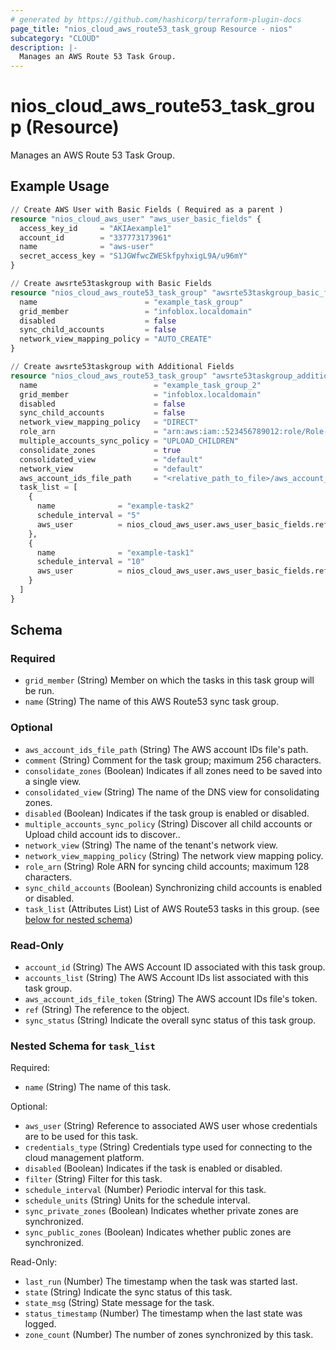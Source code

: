 ```yaml
---
# generated by https://github.com/hashicorp/terraform-plugin-docs
page_title: "nios_cloud_aws_route53_task_group Resource - nios"
subcategory: "CLOUD"
description: |-
  Manages an AWS Route 53 Task Group.
---
```


# nios_cloud_aws_route53_task_group (Resource)

Manages an AWS Route 53 Task Group.

## Example Usage

```terraform
// Create AWS User with Basic Fields ( Required as a parent )
resource "nios_cloud_aws_user" "aws_user_basic_fields" {
  access_key_id     = "AKIAexample1"
  account_id        = "337773173961"
  name              = "aws-user"
  secret_access_key = "S1JGWfwcZWESkfpyhxigL9A/u96mY"
}

// Create awsrte53taskgroup with Basic Fields
resource "nios_cloud_aws_route53_task_group" "awsrte53taskgroup_basic_fields" {
  name                        = "example_task_group"
  grid_member                 = "infoblox.localdomain"
  disabled                    = false
  sync_child_accounts         = false
  network_view_mapping_policy = "AUTO_CREATE"
}

// Create awsrte53taskgroup with Additional Fields
resource "nios_cloud_aws_route53_task_group" "awsrte53taskgroup_additional_fields" {
  name                          = "example_task_group_2"
  grid_member                   = "infoblox.localdomain"
  disabled                      = false
  sync_child_accounts           = false
  network_view_mapping_policy   = "DIRECT"
  role_arn                      = "arn:aws:iam::523456789012:role/Role-name"
  multiple_accounts_sync_policy = "UPLOAD_CHILDREN"
  consolidate_zones             = true
  consolidated_view             = "default"
  network_view                  = "default"
  aws_account_ids_file_path     = "<relative_path_to_file>/aws_account_ids.csv"
  task_list = [
    {
      name              = "example-task2"
      schedule_interval = "5"
      aws_user          = nios_cloud_aws_user.aws_user_basic_fields.ref,
    },
    {
      name              = "example-task1"
      schedule_interval = "10"
      aws_user          = nios_cloud_aws_user.aws_user_basic_fields.ref,
    }
  ]
}
```

<!-- schema generated by tfplugindocs -->
## Schema

### Required

- `grid_member` (String) Member on which the tasks in this task group will be run.
- `name` (String) The name of this AWS Route53 sync task group.

### Optional

- `aws_account_ids_file_path` (String) The AWS account IDs file's path.
- `comment` (String) Comment for the task group; maximum 256 characters.
- `consolidate_zones` (Boolean) Indicates if all zones need to be saved into a single view.
- `consolidated_view` (String) The name of the DNS view for consolidating zones.
- `disabled` (Boolean) Indicates if the task group is enabled or disabled.
- `multiple_accounts_sync_policy` (String) Discover all child accounts or Upload child account ids to discover..
- `network_view` (String) The name of the tenant's network view.
- `network_view_mapping_policy` (String) The network view mapping policy.
- `role_arn` (String) Role ARN for syncing child accounts; maximum 128 characters.
- `sync_child_accounts` (Boolean) Synchronizing child accounts is enabled or disabled.
- `task_list` (Attributes List) List of AWS Route53 tasks in this group. (see [below for nested schema](#nestedatt--task_list))

### Read-Only

- `account_id` (String) The AWS Account ID associated with this task group.
- `accounts_list` (String) The AWS Account IDs list associated with this task group.
- `aws_account_ids_file_token` (String) The AWS account IDs file's token.
- `ref` (String) The reference to the object.
- `sync_status` (String) Indicate the overall sync status of this task group.

<a id="nestedatt--task_list"></a>
### Nested Schema for `task_list`

Required:

- `name` (String) The name of this task.

Optional:

- `aws_user` (String) Reference to associated AWS user whose credentials are to be used for this task.
- `credentials_type` (String) Credentials type used for connecting to the cloud management platform.
- `disabled` (Boolean) Indicates if the task is enabled or disabled.
- `filter` (String) Filter for this task.
- `schedule_interval` (Number) Periodic interval for this task.
- `schedule_units` (String) Units for the schedule interval.
- `sync_private_zones` (Boolean) Indicates whether private zones are synchronized.
- `sync_public_zones` (Boolean) Indicates whether public zones are synchronized.

Read-Only:

- `last_run` (Number) The timestamp when the task was started last.
- `state` (String) Indicate the sync status of this task.
- `state_msg` (String) State message for the task.
- `status_timestamp` (Number) The timestamp when the last state was logged.
- `zone_count` (Number) The number of zones synchronized by this task.
